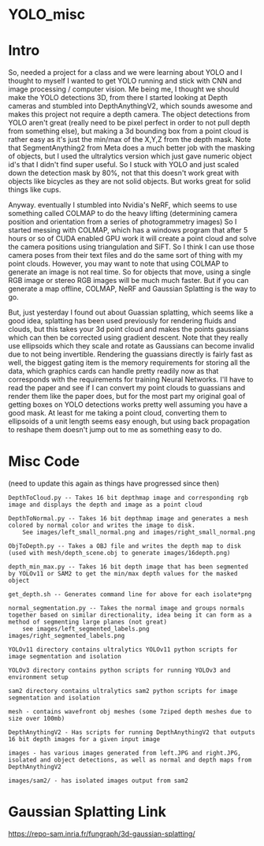 # YOLO_misc

# Intro

So, needed a project for a class and we were learning about YOLO and I thought to myself I wanted to get YOLO running and stick with CNN and image processing / computer vision. Me being me, I thought we should make the YOLO detections 3D, from there I started looking at Depth cameras and stumbled into DepthAnythingV2, which sounds awesome and makes this project not require a depth camera. The object detections from YOLO aren't great (really need to be pixel perfect in order to not pull depth from something else), but making a 3d bounding box from a point cloud is rather easy as it's just the min/max of the X,Y,Z from the depth mask. Note that SegmentAnything2 from Meta does a much better job with the masking of objects, but I used the ultralytics version which just gave numeric object id's that I didn't find super useful. So I stuck with YOLO and just scaled down the detection mask by 80%, not that this doesn't work great with objects like bicycles as they are not solid objects. But works great for solid things like cups.

Anyway. eventually I stumbled into Nvidia's NeRF, which seems to use something called COLMAP to do the heavy lifting (determining camera position and orientation from a series of photogrammetry images) So I started messing with COLMAP, which has a windows program that after 5 hours or so of CUDA enabled GPU work it will create a point cloud and solve the camera positions using triangulation and SiFT. So I think I can use those camera poses from their text files and do the same sort of thing with my point clouds. However, you may want to note that using COLMAP to generate an image is not real time. So for objects that move, using a single RGB image or stereo RGB images will be much much faster. But if you can generate a map offline, COLMAP, NeRF and Gaussian Splatting is the way to go.

But, just yesterday I found out about Guassian splatting, which seems like a good idea, splatting has been used previously for rendering fluids and clouds, but this takes your 3d point cloud and makes the points gaussians which can then be corrected using gradient descent. Note that they really use ellipsoids which they scale and rotate as Gaussians can become invalid due to not being invertible. Rendering the guassians directly is fairly fast as well, the biggest gating item is the memory requirements for storing all the data, which graphics cards can handle pretty readily now as that corresponds with the requirements for training Neural Networks. I'll have to read the paper and see if I can convert my point clouds to guassians and render them like the paper does, but for the most part my original goal of getting boxes on YOLO detections works pretty well assuming you have a good mask. At least for me taking a point cloud, converting them to ellipsoids of a unit length seems easy enough, but using back propagation to reshape them doesn't jump out to me as something easy to do.


# Misc Code
(need to update this again as things have progressed since then)

	DepthToCloud.py -- Takes 16 bit depthmap image and corresponding rgb image and displays the depth and image as a point cloud

	DepthToNormal.py -- Takes 16 bit depthmap image and generates a mesh colored by normal color and writes the image to disk.
		See images/left_small_normal.png and images/right_small_normal.png

	ObjToDepth.py -- Takes a OBJ file and writes the depth map to disk (used with mesh/depth_scene.obj to generate images/16depth.png)

	depth_min_max.py -- Takes 16 bit depth image that has been segmented by YOLOv11 or SAM2 to get the min/max depth values for the masked object

	get_depth.sh -- Generates command line for above for each isolate*png

	normal_segmentation.py -- Takes the normal image and groups normals together based on similar directionality, idea being it can form as a method of segmenting large planes (not great)
		see images/left_segmented_labels.png images/right_segmented_labels.png

	YOLOv11 directory contains ultralytics YOLOv11 python scripts for image segmentation and isolation

	YOLOv3 directory contains python scripts for running YOLOv3 and environment setup

	sam2 directory contains ultralytics sam2 python scripts for image segmentation and isolation

	mesh - contains wavefront obj meshes (some 7ziped depth meshes due to size over 100mb)

	DepthAnythingV2 - Has scripts for running DepthAnythingV2 that outputs 16 bit depth images for a given input image

	images - has various images generated from left.JPG and right.JPG, isolated and object detections, as well as normal and depth maps from DepthAnythingV2

	images/sam2/ - has isolated images output from sam2

# Gaussian Splatting Link

https://repo-sam.inria.fr/fungraph/3d-gaussian-splatting/

